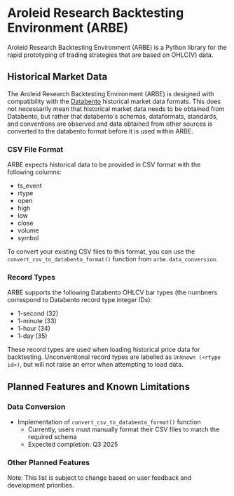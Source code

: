 # Aroleid Research Backtesting Environment (ARBE)

Aroleid Research Backtesting Environment (ARBE) is a Python library for the rapid prototyping of trading strategies that are based on OHLC(V) data.

## Historical Market Data

The Aroleid Research Backtesting Environment (ARBE) is designed with compatibility with the [Databento](https://databento.com/) historical market data formats.
This does not necessarily mean that historical market data needs to be obtained from Databento, but rather that databento's schemas, dataformats, standards, and conventions are observed and data obtained from other sources is converted to the databento format before it is used within ARBE.

### CSV File Format

ARBE expects historical data to be provided in CSV format with the following columns:
- ts_event
- rtype
- open
- high
- low
- close
- volume
- symbol

To convert your existing CSV files to this format, you can use the `convert_csv_to_databento_format()` function from `arbe.data_conversion`.

### Record Types

ARBE supports the following Databento OHLCV bar types (the numbners correspond to Databento record type integer IDs):
- 1-second (32)
- 1-minute (33)
- 1-hour (34)
- 1-day (35)

These record types are used when loading historical price data for backtesting.
Unconventional record types are labelled as `Unknown (<rtype id>)`, but will not raise an error when attempting to load data.

## Planned Features and Known Limitations

### Data Conversion
- Implementation of `convert_csv_to_databento_format()` function
  - Currently, users must manually format their CSV files to match the required schema
  - Expected completion: Q3 2025

### Other Planned Features

Note: This list is subject to change based on user feedback and development priorities.

